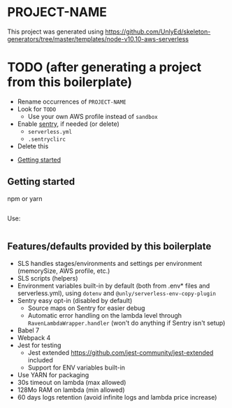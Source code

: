 # PROJECT-NAME

This project was generated using https://github.com/UnlyEd/skeleton-generators/tree/master/templates/node-v10.10-aws-serverless


# TODO (after generating a project from this boilerplate)

- Rename occurrences of `PROJECT-NAME`
- Look for `TODO`
  - Use your own AWS profile instead of `sandbox`
- Enable [sentry](https://sentry.io/organizations/unly/projects/), if needed (or delete)
  - `serverless.yml`
  - `.sentryclirc`
- Delete this

<!-- toc -->

- [Getting started](#getting-started)

<!-- tocstop -->

## Getting started

npm or yarn

```

```

Use:

```

```

## Features/defaults provided by this boilerplate

- SLS handles stages/environments and settings per environment (memorySize, AWS profile, etc.)
- SLS scripts (helpers)
- Environment variables built-in by default (both from .env* files and serverless.yml), using `dotenv` and `@unly/serverless-env-copy-plugin`
- Sentry easy opt-in (disabled by default)
  - Source maps on Sentry for easier debug
  - Automatic error handling on the lambda level through `RavenLambdaWrapper.handler` (won't do anything if Sentry isn't setup)
- Babel 7
- Webpack 4
- Jest for testing
  - Jest extended https://github.com/jest-community/jest-extended included
  - Support for ENV variables built-in
- Use YARN for packaging
- 30s timeout on lambda (max allowed)
- 128Mo RAM on lambda (min allowed)
- 60 days logs retention (avoid infinite logs and lambda price increase)
